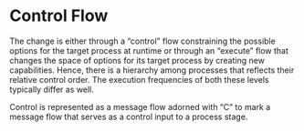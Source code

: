# Control Flow


The change is either through a “control” flow constraining the possible options for the target process at runtime or through an “execute” flow that changes the space of options for its target process by creating new capabilities. Hence, there is a hierarchy among processes that reflects their relative control order. The execution frequencies of both these levels typically differ as well.

Control is represented as a message flow adorned with “C” to mark a message flow that serves as a control input to a process stage. 
